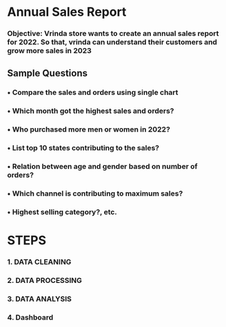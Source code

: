 # Annual Sales Report 

### Objective: Vrinda store wants to create an annual sales report for 2022. So that, vrinda can understand their customers and grow more sales in 2023


## Sample Questions
### • Compare the sales and orders using single chart
### • Which month got the highest sales and orders?
### • Who purchased more men or women in 2022?
### • List top 10 states contributing to the sales?
### • Relation between age and gender based on number of orders?
### • Which channel is contributing to maximum sales?
### • Highest selling category?, etc.


# STEPS

### 1. DATA CLEANING
### 2. DATA PROCESSING
### 3. DATA ANALYSIS
### 4. Dashboard


